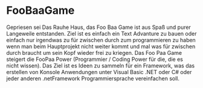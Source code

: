 # FooBaaGame
Gepriesen sei Das Rauhe Haus, das Foo Baa Game ist aus Spaß und purer Langeweile entstanden. Ziel ist es einfach ein Text Advanture zu bauen oder einfach nur irgendwas zu für zwischen durch zum programmieren zu haben wenn man beim Hauptprojekt nicht weiter kommt und mal was für zwischen durch braucht um sein Kopf wieder frei zu kriegen. Das Foo Paa Game steigert die FooPaa Power (Programmier / Coding Power für die, die es nicht wissen).
Das Ziel ist es Ideen zu sammeln für ein Framework, was das erstellen von Konsole Anwendungen unter Visual Basic .NET oder C# oder jeder anderen .netFramework Programmiersprache vereinfachen soll.
